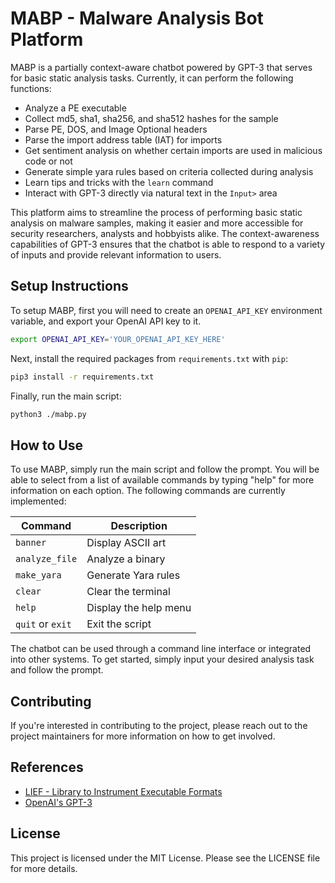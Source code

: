 # MABP - Malware Analysis Bot Platform

MABP is a partially context-aware chatbot powered by GPT-3 that serves for basic static analysis tasks. Currently, it can perform the following functions:

- Analyze a PE executable
- Collect md5, sha1, sha256, and sha512 hashes for the sample
- Parse PE, DOS, and Image Optional headers
- Parse the import address table (IAT) for imports 
- Get sentiment analysis on whether certain imports are used in malicious code or not
- Generate simple yara rules based on criteria collected during analysis
- Learn tips and tricks with the `learn` command
- Interact with GPT-3 directly via natural text in the `Input>` area

This platform aims to streamline the process of performing basic static analysis on malware samples, making it easier and more accessible for security researchers, analysts and hobbyists alike. The context-awareness capabilities of GPT-3 ensures that the chatbot is able to respond to a variety of inputs and provide relevant information to users.

## Setup Instructions

To setup MABP, first you will need to create an `OPENAI_API_KEY` environment variable, and export your OpenAI API key to it.
```bash
export OPENAI_API_KEY='YOUR_OPENAI_API_KEY_HERE'
```

Next, install the required packages from `requirements.txt` with `pip`:
```bash
pip3 install -r requirements.txt
```

Finally, run the main script:
```bash
python3 ./mabp.py
```

## How to Use

To use MABP, simply run the main script and follow the prompt. You will be able to select from a list of available commands by typing "help" for more information on each option. The following commands are currently implemented:

| Command | Description |
| ------- | ----------- |
| `banner` | Display ASCII art |
| `analyze_file` | Analyze a binary |
| `make_yara` | Generate Yara rules |
| `clear` | Clear the terminal |
| `help` | Display the help menu |
| `quit` or `exit` | Exit the script |

The chatbot can be used through a command line interface or integrated into other systems. To get started, simply input your desired analysis task and follow the prompt.

## Contributing

If you're interested in contributing to the project, please reach out to the project maintainers for more information on how to get involved.

## References
- [LIEF - Library to Instrument Executable Formats](https://lief.quarkslab.com)
- [OpenAI's GPT-3](https://openai.com/gpt-3/)

## License

This project is licensed under the MIT License. Please see the LICENSE file for more details.
